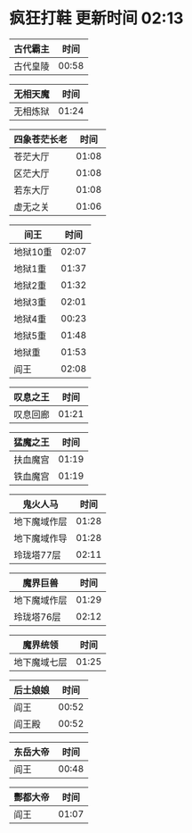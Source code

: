 # 疯狂打鞋 更新时间 02:13

| 古代霸主   | 时间    |
|--------|-------|
| 古代皇陵 | 00:58 |

| 无相天魔   | 时间    |
|--------|-------|
| 无相炼狱 | 01:24 |

| 四象苍茫长老   | 时间    |
|--------|-------|
| 苍茫大厅 | 01:08 |
| 区茫大厅 | 01:08 |
| 若东大厅 | 01:08 |
| 虚无之关 | 01:06 |

| 间王   | 时间    |
|--------|-------|
| 地狱10重 | 02:07 |
| 地狱1重 | 01:37 |
| 地狱2重 | 01:32 |
| 地狱3重 | 02:01 |
| 地狱4重 | 00:23 |
| 地狱5重 | 01:48 |
| 地狱重 | 01:53 |
| 阎王 | 02:08 |

| 叹息之王   | 时间    |
|--------|-------|
| 叹息回廊 | 01:21 |

| 猛魔之王   | 时间    |
|--------|-------|
| 扶血魔宫 | 01:19 |
| 铁血魔宫 | 01:19 |

| 鬼火人马   | 时间    |
|--------|-------|
| 地下魔域作层 | 01:28 |
| 地下魔域作导 | 01:28 |
| 玲珑塔77层 | 02:11 |

| 魔界巨兽   | 时间    |
|--------|-------|
| 地下魔域作层 | 01:29 |
| 玲珑塔76层 | 02:12 |

| 魔界统领   | 时间    |
|--------|-------|
| 地下魔域七层 | 01:25 |

| 后土娘娘   | 时间    |
|--------|-------|
| 阎王 | 00:52 |
| 阎王殿 | 00:52 |

| 东岳大帝   | 时间    |
|--------|-------|
| 阎王 | 00:48 |

| 酆都大帝   | 时间    |
|--------|-------|
| 阎王 | 01:07 |